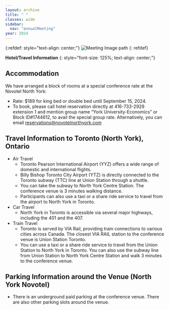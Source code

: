 ```yaml
---
layout: archive
title: " "
classes: wide
sidebar:
  nav: "annualMeeting"
year: 2024
---
```

{:refdef: style="text-align: center;"}
![Meeting Image path](/assets/images/{{page.year}}/annualMeeting.jpg)
{: refdef}


**Hotel/Travel Information**
{: style="font-size: 125%; text-align: center;"}

## Accommodation

We have arranged a block of rooms at a special conference rate at the Novotel North York:

- Rate: $189 for king bed or double bed until September 15, 2024.
- To book, please call hotel reservation directly at 416-733-2929 extension 1 and mention group name “York University-Economics” or Block ID#1744612, to avail the special group rate. Alternatively, you can email reservations@novotelnorthyork.com
  

## Travel Information to Toronto (North York), Ontario
- Air Travel
  + Toronto Pearson International Airport (YYZ) offers a wide range of domestic and international flights. 
  + Billy Bishop Toronto City Airport (YTZ) is directly connected to the Toronto subway (TTC) line at Union Station through a shuttle. 
  + You can take the subway to North York Centre Station. The conference venue is 3 minutes walking distance.
  + Participants can also use a taxi or a share ride service to travel from the airport to North York in Toronto.
- Car Travel
  + North York in Toronto is accessible via several major highways, including the 401 and the 407.
- Train Travel 
  + Toronto is served by VIA Rail, providing train connections to various cities across Canada. The closest VIA RAIL station to the conference venue is Union Station Toronto.
  + You can use a taxi or a share ride service to travel from the Union Station to North York in Toronto. You can also use the subway line from Union Station to North York Centre Station and walk 3 minutes to the conference venue.

## Parking Information around the Venue (North York Novotel)
- There is an underground paid parking at the conference venue. There are also other parking slots around the venue.